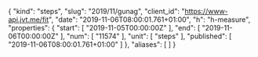 {
  "kind": "steps",
  "slug": "2019/11/gunag",
  "client_id": "https://www-api.jvt.me/fit",
  "date": "2019-11-06T08:00:01.761+01:00",
  "h": "h-measure",
  "properties": {
    "start": [
      "2019-11-05T00:00:00Z"
    ],
    "end": [
      "2019-11-06T00:00:00Z"
    ],
    "num": [
      "11574"
    ],
    "unit": [
      "steps"
    ],
    "published": [
      "2019-11-06T08:00:01.761+01:00"
    ]
  },
  "aliases": [
  ]
}
